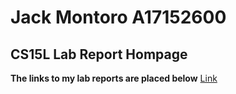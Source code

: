 # Jack Montoro A17152600 
## CS15L Lab Report Hompage
**The links to my lab reports are placed below**
[Link](lab-report-1-week-2.md)



